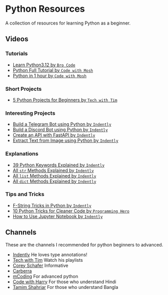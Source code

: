 # Python Resources
A collection of resources for learning Python as a beginner.

## Videos 

### Tutorials
- [Learn Python3.12 by `Bro Code`](https://youtu.be/ix9cRaBkVe0)
- [Python Full Tutorial by `Code with Mosh`](https://youtu.be/_uQrJ0TkZlc)
- [Python in 1 hour by `Code with Mosh`](https://youtu.be/kqtD5dpn9C8)

### Short Projects 
- [5 Python Projects for Beginners by `Tech with Tim`](https://youtu.be/DLn3jOsNRVE)

### Interesting Projects 
- [Build a Telegram Bot using Python by `Indently`](https://youtu.be/vZtm1wuA2yc)
- [Build a Discord Bot using Python by `Indently`](https://youtu.be/UYJDKSah-Ww)
- [Create an API with FastAPI by `Indently`](https://youtu.be/F43rgxq4CKw)
- [Extract Text from Image using Python by `Indently`](https://youtu.be/YK9a8E45X_Y)

### Explanations
- [39 Python Keywords Explained by `Indently`](https://youtu.be/rKk8XPLysj8)
- [All `str` Methods Explained by `Indently`](https://youtu.be/bnSYeYFRCaA)
- [All `list` Methods Explained by `Indently`](https://youtu.be/0yySumZTxJ0)
- [All `dict` Methods Explained by `Indently`](https://youtu.be/u0yr9B3nH8c)

### Tips and Tricks
- [F-String Tricks in Python by `Indently`](https://youtu.be/EoNOWVYKyo0)
- [10 Python Tricks for Cleaner Code by `Programming Hero`](https://youtu.be/WEP3DVTjKCc)
- [How to Use Jupyter Notebook by `Indently`](https://youtu.be/IMrxB8Mq5KU)



## Channels 
These are the channels I recommended for python beginners to advanced. 

- [Indently](https://youtube.com/@intently) He loves type annotations! 
- [Tech with Tim](https://youtube.com/@techwithtim) Watch his playlists
- [Corey Schafer](https://youtube.com/@coreyms) Informative 
- [Carberra](https://youtube.com/@carberra)
- [mCoding](https://youtube.com/@mcoding) For advanced python
- [Code with Harry](https://youtube.com/@codewithharry) For those who understand Hindi
- [Tamim Shahriar](https://youtube.com/@tamimshahriar) For those who understand Bangla
